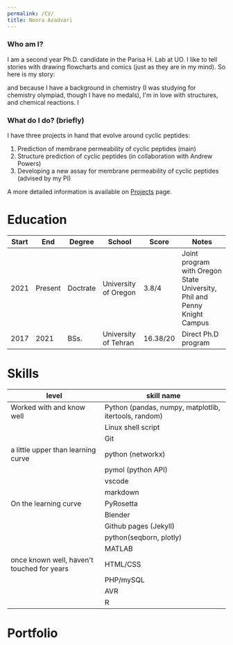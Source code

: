 ```yaml
---
permalink: /CV/
title: Noora Azadvari
---
```


### Who am I?

I am a second year Ph.D. candidate in the Parisa H. Lab at UO. I like to tell stories with drawing flowcharts and comics (just as they are in my mind). So here is my story:


and because I have a background in chemistry (I was studying for chemistry olympiad, though I have no medals), I'm in love with structures, and chemical reactions. I

### What do I do? (briefly)

I have three projects in hand that evolve around cyclic peptides:
1. Prediction of membrane permeability of cyclic peptides (main)
2. Structure prediction of cyclic peptides (in collaboration with Andrew Powers)
3. Developing a new assay for membrane permeability of cyclic peptides (advised by my PI)

A more detailed information is available on [Projects](https://nooraaz.github.io/Projects/) page.

# Education

|Start|End|Degree|School|Score|Notes|
|-----|---|------|------|-----|-----|
|2021|Present|Doctrate|University of Oregon|3.8/4|Joint program with Oregon State University, Phil and Penny Knight Campus|
|2017|2021   |BSs.    |University of Tehran|16.38/20|Direct Ph.D program|

# Skills

|level|skill name|
|-----|------|
|Worked with and know well|Python (pandas, numpy, matplotlib, itertools, random)|
||Linux shell script|
||Git|
|a little upper than learning curve|python (networkx)|
||pymol (python API)| 
||vscode|
||markdown|
|On the learning curve|PyRosetta|
||Blender| 
||Github pages (Jekyll)| 
||python(seqborn, plotly)| 
||MATLAB| 
|once known well, haven't touched for years|HTML/CSS| 
||PHP/mySQL|
||AVR|
||R|

# Portfolio


